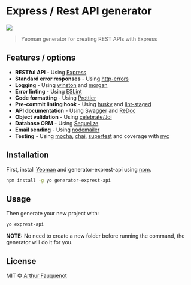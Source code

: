 # Express / Rest API generator

![](https://img.shields.io/badge/license-MIT-blue.svg)

> Yeoman generator for creating REST APIs with Express

## Features / options

- **RESTful API** - Using [Express](https://github.com/expressjs/express/)
- **Standard error responses** - Using [http-errors](https://www.npmjs.com/package/http-errors)
- **Logging** - Using [winston](https://github.com/winstonjs/winston) and [morgan](https://github.com/expressjs/morgan#readme)
- **Error linting** - Using [ESLint](https://eslint.org/)
- **Code formatting** - Using [Prettier](https://prettier.io/)
- **Pre-commit linting hook** - Using [husky](https://github.com/typicode/husky) and [lint-staged](https://github.com/okonet/lint-staged)
- **API documentation** - Using [Swagger](https://swagger.io/) and [ReDoc](https://github.com/Redocly/redoc)
- **Object validation** - Using [celebrate/Joi](https://www.npmjs.com/package/celebrate)
- **Database ORM** - Using [Sequelize](http://docs.sequelizejs.com/)
- **Email sending** - Using [nodemailer](https://nodemailer.com/about/)
- **Testing** - Using [mocha](https://mochajs.org/), [chai](https://www.chaijs.com/), [supertest](https://github.com/visionmedia/supertest) and coverage with [nyc](https://github.com/istanbuljs/nyc)

## Installation

First, install [Yeoman](http://yeoman.io) and generator-exprest-api using [npm](https://www.npmjs.com/).

```bash
npm install -g yo generator-exprest-api
```

## Usage

Then generate your new project with:

```bash
yo exprest-api
```

**NOTE:** No need to create a new folder before running the command, the generator will do it for you.

## License

MIT © [Arthur Fauquenot](https://github.com/arthurfauq)
